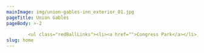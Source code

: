```yaml
---
mainImage: img/union-gables-inn_exterior_01.jpg
pageTitle: Union Gables
pageBody: >-2
  
        <ul class="redBallLinks"><li><a href="">Congress Park</a></li>,<li><a href="https://uniongablesinnus.smartweb-04.bookassist.com/en/">Saratoga Race Course</a></li>,<li><a href="https://uniongablesinnus.smartweb-04.bookassist.com/en/">Saratoga Performing Arts Center</a></li>,<li><a href="https://uniongablesinnus.smartweb-04.bookassist.com/en/">Saratoga Springs City Center</a></li>,<li><a href="https://uniongablesinnus.smartweb-04.bookassist.com/en/">Saratoga Spa State Park</a></li>,<li><a href="/about-us">Annual festivals and events in Downtown Saratoga Springs</a></li></ul>
slug: home
---
```

